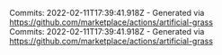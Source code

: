 Commits: 2022-02-11T17:39:41.918Z - Generated via https://github.com/marketplace/actions/artificial-grass
<br>
Commits: 2022-02-11T17:39:41.918Z - Generated via https://github.com/marketplace/actions/artificial-grass
<br>

